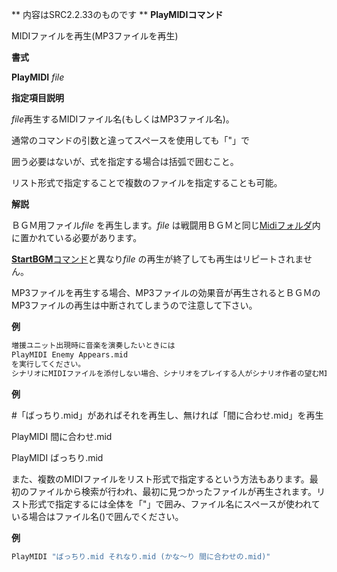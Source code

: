 ** 内容はSRC2.2.33のものです **
**PlayMIDIコマンド**

MIDIファイルを再生(MP3ファイルを再生)

**書式**

**PlayMIDI** *file*

**指定項目説明**

*file*再生するMIDIファイル名(もしくはMP3ファイル名)。

通常のコマンドの引数と違ってスペースを使用しても「"」で

囲う必要はないが、式を指定する場合は括弧で囲むこと。

リスト形式で指定することで複数のファイルを指定することも可能。

**解説**

ＢＧＭ用ファイル*file* を再生します。*file* は戦闘用ＢＧＭと同じ[Midiフォルダ](Midiフォルダ.md)内に置かれている必要があります。

[**StartBGM**コマンド](StartBGMコマンド.md)と異なり*file* の再生が終了しても再生はリピートされません。

MP3ファイルを再生する場合、MP3ファイルの効果音が再生されるとＢＧＭのMP3ファイルの再生は中断されてしまうので注意して下さい。

**例**
```sh
増援ユニット出現時に音楽を演奏したいときには
PlayMIDI Enemy Appears.mid
を実行してください。
シナリオにMIDIファイルを添付しない場合、シナリオをプレイする人がシナリオ作者の望むMIDIファイルを持っているかどうかは分かりません。このような場合、**PlayMIDI**コマンドを列挙して再生するMIDIファイルを複数指定することでMIDIファイルが全く再生されないという危険性を下げることが出来ます。このとき、後ろの**PlayMIDI**コマンドに指定されたMIDIファイルほど優先度が高くなります。
```

**例**

#「ばっちり.mid」があればそれを再生し、無ければ「間に合わせ.mid」を再生

PlayMIDI 間に合わせ.mid

PlayMIDI ばっちり.mid

また、複数のMIDIファイルをリスト形式で指定するという方法もあります。最初のファイルから検索が行われ、最初に見つかったファイルが再生されます。リスト形式で指定するには全体を「"」で囲み、ファイル名にスペースが使われている場合はファイル名()で囲んでください。

**例**
```sh
PlayMIDI "ばっちり.mid それなり.mid (かな～り 間に合わせの.mid)"
```

